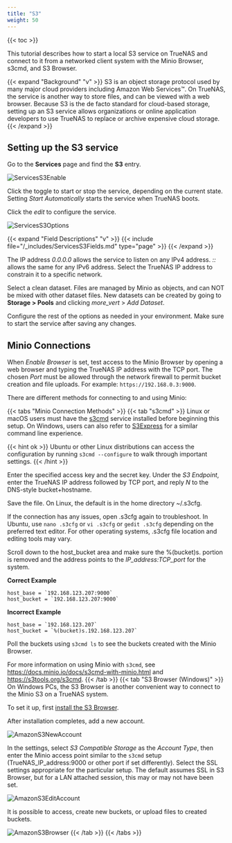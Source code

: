 ```yaml
---
title: "S3"
weight: 50
---
```


{{< toc >}}

This tutorial describes how to start a local S3 service on TrueNAS and connect to it from a networked client system with the Minio Browser, s3cmd, and S3 Browser.

{{< expand "Background" "v" >}}
S3 is an object storage protocol used by many major cloud providers including Amazon Web Services™.
On TrueNAS, the service is another way to store files, and can be viewed with a web browser.
Because S3 is the de facto standard for cloud-based storage, setting up an S3 service allows organizations or online application developers to use TrueNAS to replace or archive expensive cloud storage.
{{< /expand >}}

## Setting up the S3 service

Go to the **Services** page and find the **S3** entry.

![ServicesS3Enable](/images/CORE/12.0/ServicesS3Enable.png "Services S3 Enable")

Click the toggle to start or stop the service, depending on the current state.
Setting *Start Automatically* starts the service when TrueNAS boots.

Click the <i class="material-icons" aria-hidden="true" title="Configure">edit</i> to configure the service.

![ServicesS3Options](/images/CORE/12.0/ServicesS3Options.png "S3 Service Options")

{{< expand "Field Descriptions" "v" >}}
{{< include file="/_includes/ServicesS3Fields.md" type="page" >}}
{{< /expand >}}

The IP address *0.0.0.0* allows the service to listen on any IPv4 address.
*::* allows the same for any IPv6 address.
Select the TrueNAS IP address to constrain it to a specific network.

Select a clean dataset.
Files are managed by Minio as objects, and can NOT be mixed with other dataset files.
New datasets can be created by going to **Storage > Pools** and clicking <i class="material-icons" aria-hidden="true" title="Options">more_vert</i> > *Add Dataset*.

Configure the rest of the options as needed in your environment.
Make sure to start the service after saving any changes.

## Minio Connections

When *Enable Browser* is set, test access to the Minio Browser by opening a web browser and typing the TrueNAS IP address with the TCP port.
The chosen *Port* must be allowed through the network firewall to permit bucket creation and file uploads.
For example: `https://192.168.0.3:9000`.

There are different methods for connecting to and using Minio:

{{< tabs "Minio Connection Methods" >}}
{{< tab "s3cmd" >}}
Linux or macOS users must have the [s3cmd](https://s3tools.org/s3cmd) service installed before beginning this setup.
On Windows, users can also refer to [S3Express](https://www.s3express.com/) for a similar command line experience.

{{< hint ok >}}
Ubuntu or other Linux distributions can access the configuration by running `s3cmd --configure` to walk through important settings.
{{< /hint >}}

Enter the specified access key and the secret key.
Under the *S3 Endpoint*, enter the TrueNAS IP address followed by TCP port, and reply *N* to the DNS-style bucket+hostname. 

Save the file.
On Linux, the default is in the home directory <file>\~/.s3cfg</file>.

If the connection has any issues, open <file>.s3cfg</file> again to troubleshoot.
In Ubuntu, use `nano .s3cfg` or `vi .s3cfg` or `gedit .s3cfg` depending on the preferred text editor.
For other operating systems, .s3cfg file location and editing tools may vary. 

Scroll down to the host_bucket area and make sure the %(bucket)s. portion is removed and the address points to the *IP_address:TCP_port* for the system.

**Correct Example**
```
host_base = `192.168.123.207:9000`
host_bucket = `192.168.123.207:9000`
```

**Incorrect Example**
```
host_base = `192.168.123.207`
host_bucket = `%(bucket)s.192.168.123.207`
```

Poll the buckets using `s3cmd ls` to see the buckets created with the Minio Browser.

For more information on using Minio with `s3cmd`, see https://docs.minio.io/docs/s3cmd-with-minio.html and https://s3tools.org/s3cmd.
{{< /tab >}}
{{< tab "S3 Browser (Windows)" >}}
On Windows PCs, the S3 Browser is another convenient way to connect to the Minio S3 on a TrueNAS system.

To set it up, first [install the S3 Browser](https://s3-browser.en.uptodown.com/windows).

After installation completes, add a new account. 

![AmazonS3NewAccount](/images/CORE/AmazonS3NewAccount.png "S3 Browser: New Account")

In the settings, select *S3 Compatible Storage* as the *Account Type*, then enter the Minio access point similar to the `s3cmd` setup (TrueNAS_IP_address:9000 or other port if set differently).
Select the SSL settings appropriate for the particular setup.
The default assumes SSL in S3 Browser, but for a LAN attached session, this may or may not have been set.

![AmazonS3EditAccount](/images/CORE/AmazonS3EditAccount.png)

It is possible to access, create new buckets, or upload files to created buckets.

![AmazonS3Browser](/images/CORE/AmazonS3Browser.png "S3 Browser")
{{< /tab >}}
{{< /tabs >}}
